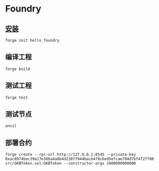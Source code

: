 # Foundry

## [安装](https://book.getfoundry.sh/)

```Foundry
forge init hello_foundry
```

## 编译工程

```Foundry
forge build
```

## 测试工程

```Foundry
forge test
```

## 测试节点

```Foundry
anvil
```

## 部署合约

```Foundry
forge create --rpc-url http://127.0.0.1:8545 --private-key 0xac0974bec39a17e36ba4a6b4d238ff944bacb478cbed5efcae784d7bf4f2ff80 src/GKBToken.sol:GKBToken --constructor-args 1000000000000
```